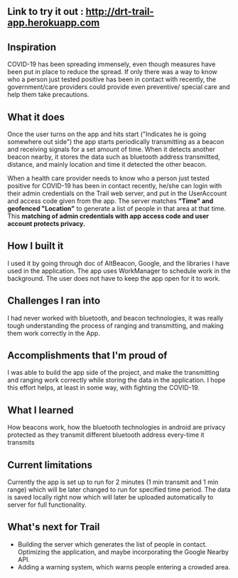 ## Link to try it out : http://drt-trail-app.herokuapp.com

## Inspiration
COVID-19 has been spreading immensely, even though measures have been put in place to reduce the spread. If only there was a way to know who a person just tested positive has been in contact with recently, the government/care providers could provide even preventive/ special care and help them take precautions.

## What it does
Once the user turns on the app and hits start ("Indicates he is going somewhere out side") the app starts periodically transmitting as a beacon and receiving signals for a set amount of time. When it detects another beacon nearby, it stores the data such as bluetooth address transmitted, distance, and mainly location and time it detected the other beacon.

When a health care provider needs to know who a person just tested positive for COVID-19 has been in contact recently, he/she can login with their admin credentials on the Trail web server, and put in the UserAccount and access code given from the app. The server matches  **"Time" and geofenced "Location"** to generate a list of people in that area at that time. This **matching of admin credentials with app access code and user account protects privacy.**

## How I built it
I used it by going through doc of AltBeacon, Google, and the libraries I have used in the application. The app uses WorkManager to schedule work in the background. The user does not have to keep the app open for it to work.

## Challenges I ran into
I had never worked with bluetooth, and beacon technologies, it was really tough understanding the process of ranging and transmitting, and making them work correctly in the App.

## Accomplishments that I'm proud of
I was able to build the app side of the project, and make the transmitting and ranging work correctly while storing the data in the application. I hope this effort helps, at least in some way, with fighting the COVID-19.

## What I learned
How beacons work, how the bluetooth technologies in android are privacy protected as they transmit different bluetooth address every-time it transmits

## Current limitations
Currently the app is set up to run for 2 minutes (1 min transmit and 1 min range) which will be later changed to run for specified time period. The data is saved locally right now which will later be uploaded automatically to server for full functionality.

## What's next for Trail
- Building the server which generates the list of people in contact. Optimizing the application, and maybe incorporating the Google Nearby API.
- Adding a warning system, which warns people entering a crowded area.

